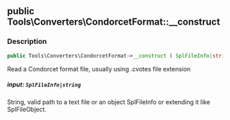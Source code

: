 ## public Tools\Converters\CondorcetFormat::__construct

### Description    

```php
public Tools\Converters\CondorcetFormat->__construct ( SplFileInfo|string input )
```

Read a Condorcet format file, usually using .cvotes file extension
    

##### **input:** *```SplFileInfo|string```*   
String, valid path to a text file or an object SplFileInfo or extending it like SplFileObject.    
